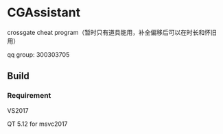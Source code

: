 # CGAssistant
crossgate cheat program（暂时只有道具能用，补全偏移后可以在时长和怀旧用）

qq group: 300303705

## Build

### Requirement

VS2017

QT 5.12 for msvc2017
